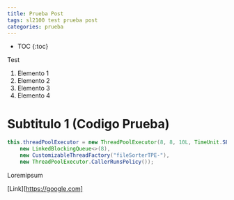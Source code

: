 ```yaml
---
title: Prueba Post
tags: sl2100 test prueba post
categories: prueba
---
```


* TOC
{:toc}

Test
1. Elemento 1
2. Elemento 2
3. Elemento 3
4. Elemento 4


# Subtitulo 1 (Codigo Prueba)

~~~java
this.threadPoolExecutor = new ThreadPoolExecutor(8, 8, 10L, TimeUnit.SECONDS,
    new LinkedBlockingQueue<>(8),
    new CustomizableThreadFactory("fileSorterTPE-"),
    new ThreadPoolExecutor.CallerRunsPolicy());
~~~

Loremipsum

 [Link][https://google.com]  
    
[Test]:https://bit-ranger.github.io/blog/algorithm/large-file-diff/
[Test2]:https://github.com/bit-ranger/architecture/blob/d9083d2fb71763557e6d4eb6875f9c001fd41596/core/src/main/java/com/rainyalley/architecture/core/arithmetic/sort/FileSorter.java